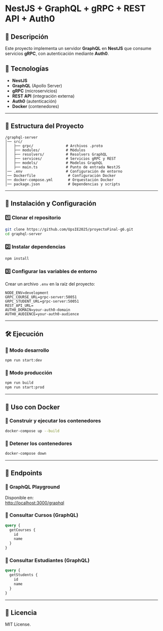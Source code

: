 # NestJS + GraphQL + gRPC + REST API + Auth0

## 📌 Descripción

Este proyecto implementa un servidor **GraphQL** en **NestJS** que consume servicios **gRPC**, con autenticación mediante **Auth0**.

## 🚀 Tecnologías

- **NestJS**
- **GraphQL** (Apollo Server)
- **gRPC** (microservicios)
- **REST API** (integración externa)
- **Auth0** (autenticación)
- **Docker** (contenedores)

---

## 📂 Estructura del Proyecto

```plaintext
/graphql-server
│── src/
│   ├── grpc/               # Archivos .proto
│   ├── modules/            # Módulos
│   ├── resolvers/          # Resolvers GraphQL
│   ├── services/           # Servicios gRPC y REST
│   ├── models/             # Modelos GraphQL
│   ├── main.ts             # Punto de entrada NestJS
│── .env                    # Configuración de entorno
│── Dockerfile               # Configuración Docker
│── docker-compose.yml       # Orquestación Docker
│── package.json             # Dependencias y scripts
```

---

## 🔧 Instalación y Configuración

### 1️⃣ Clonar el repositorio

```sh
git clone https://github.com/UpsIE2025/proyectoFinal-g6.git
cd graphql-server
```

### 2️⃣ Instalar dependencias

```sh
npm install
```

### 3️⃣ Configurar las variables de entorno

Crear un archivo `.env` en la raíz del proyecto:

```env
NODE_ENV=development
GRPC_COURSE_URL=grpc-server:50051
GRPC_STUDENT_URL=grpc-server:50051
REST_API_URL=
AUTH0_DOMAIN=your-auth0-domain
AUTH0_AUDIENCE=your-auth0-audience
```

---

## 🛠️ Ejecución

### 🚀 Modo desarrollo

```sh
npm run start:dev
```

### 🚀 Modo producción

```sh
npm run build
npm run start:prod
```

---

## 🐳 Uso con Docker

### 🔨 Construir y ejecutar los contenedores

```sh
docker-compose up --build
```

### 📌 Detener los contenedores

```sh
docker-compose down
```

---

## 📌 Endpoints

### 🔹 GraphQL Playground

Disponible en:\
[http://localhost:3000/graphql](http://localhost:3000/graphql)

### 🔹 Consultar Cursos (GraphQL)

```graphql
query {
  getCourses {
    id
    name
  }
}
```

### 🔹 Consultar Estudiantes (GraphQL)

```graphql
query {
  getStudents {
    id
    name
  }
}
```

---

## 📜 Licencia

MIT License.


